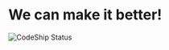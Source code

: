 
# We can make it better!

![CodeShip Status](https://app.codeship.com/projects/2e2392b0-d50b-0134-dd26-521958ae1c05/status?branch=master)

